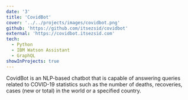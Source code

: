 ```yaml
---
date: '3'
title: 'CovidBot'
cover: '../../projects/images/covidbot.png'
github: 'https://github.com/itsezsid/covidbot'
external: 'https://covidbot.itsezsid.com'
tech:
  - Python
  - IBM Watson Assistant
  - GraphQL
showInProjects: true
---
```


CovidBot is an NLP-based chatbot that is capable of answering queries related to COVID-19 statistics such as the number of deaths, recoveries, cases (new or total) in the world or a specified country.